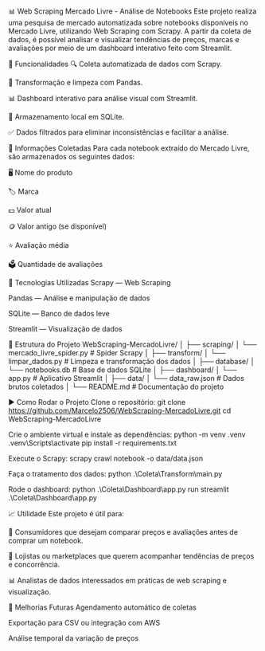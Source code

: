 📊 Web Scraping Mercado Livre - Análise de Notebooks
Este projeto realiza uma pesquisa de mercado automatizada sobre notebooks disponíveis no Mercado Livre, utilizando Web Scraping com Scrapy. A partir da coleta de dados, é possível analisar e visualizar tendências de preços, marcas e avaliações por meio de um dashboard interativo feito com Streamlit.

🚀 Funcionalidades
🔍 Coleta automatizada de dados com Scrapy.

🧼 Transformação e limpeza com Pandas.

📊 Dashboard interativo para análise visual com Streamlit.

💾 Armazenamento local em SQLite.

✅ Dados filtrados para eliminar inconsistências e facilitar a análise.

🧠 Informações Coletadas
Para cada notebook extraído do Mercado Livre, são armazenados os seguintes dados:

🖥️ Nome do produto

🏷️ Marca

💵 Valor atual

🪙 Valor antigo (se disponível)

⭐ Avaliação média

🗳️ Quantidade de avaliações

📌 Tecnologias Utilizadas
Scrapy — Web Scraping

Pandas — Análise e manipulação de dados

SQLite — Banco de dados leve

Streamlit — Visualização de dados

📁 Estrutura do Projeto
WebScraping-MercadoLivre/
│
├── scraping/
│   └── mercado_livre_spider.py   # Spider Scrapy
│
├── transform/
│   └── limpar_dados.py           # Limpeza e transformação dos dados
│
├── database/
│   └── notebooks.db              # Base de dados SQLite
│
├── dashboard/
│   └── app.py                    # Aplicativo Streamlit
│
├── data/
│   └── data_raw.json             # Dados brutos coletados
│
└── README.md                     # Documentação do projeto

▶️ Como Rodar o Projeto
Clone o repositório:
git clone https://github.com/Marcelo2506/WebScraping-MercadoLivre.git
cd WebScraping-MercadoLivre

Crie o ambiente virtual e instale as dependências:
python -m venv .venv
.venv\Scripts\activate
pip install -r requirements.txt

Execute o Scrapy:
scrapy crawl notebook -o data/data.json

Faça o tratamento dos dados:
python .\Coleta\Transform\main.py

Rode o dashboard:
python .\Coleta\Dashboard\app.py 
run streamlit .\Coleta\Dashboard\app.py

📈 Utilidade
Este projeto é útil para:

👥 Consumidores que desejam comparar preços e avaliações antes de comprar um notebook.

🏪 Lojistas ou marketplaces que querem acompanhar tendências de preços e concorrência.

📊 Analistas de dados interessados em práticas de web scraping e visualização.

🌱 Melhorias Futuras
Agendamento automático de coletas

Exportação para CSV ou integração com AWS

Análise temporal da variação de preços